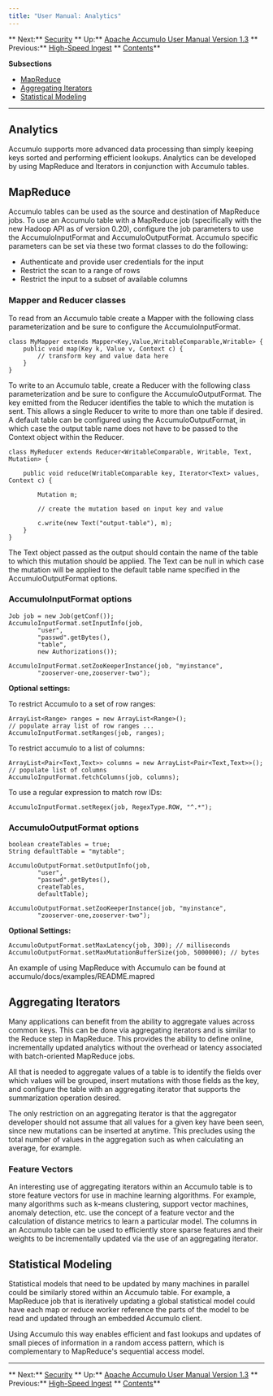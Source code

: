```yaml
---
title: "User Manual: Analytics"
---
```


** Next:** [Security][2] ** Up:** [Apache Accumulo User Manual Version 1.3][4] ** Previous:** [High-Speed Ingest][6]   ** [Contents][8]**   
  
<a id="CHILD_LINKS"></a>**Subsections**

* [MapReduce][9]
* [Aggregating Iterators][10]
* [Statistical Modeling][11]

* * *

## <a id="Analytics"></a> Analytics

Accumulo supports more advanced data processing than simply keeping keys sorted and performing efficient lookups. Analytics can be developed by using MapReduce and Iterators in conjunction with Accumulo tables. 

## <a id="MapReduce"></a> MapReduce

Accumulo tables can be used as the source and destination of MapReduce jobs. To use an Accumulo table with a MapReduce job (specifically with the new Hadoop API as of version 0.20), configure the job parameters to use the AccumuloInputFormat and AccumuloOutputFormat. Accumulo specific parameters can be set via these two format classes to do the following: 

* Authenticate and provide user credentials for the input 
* Restrict the scan to a range of rows 
* Restrict the input to a subset of available columns 

### <a id="Mapper_and_Reducer_classes"></a> Mapper and Reducer classes

To read from an Accumulo table create a Mapper with the following class parameterization and be sure to configure the AccumuloInputFormat. 
    
    
    class MyMapper extends Mapper<Key,Value,WritableComparable,Writable> {
        public void map(Key k, Value v, Context c) {
            // transform key and value data here
        }
    }
    

To write to an Accumulo table, create a Reducer with the following class parameterization and be sure to configure the AccumuloOutputFormat. The key emitted from the Reducer identifies the table to which the mutation is sent. This allows a single Reducer to write to more than one table if desired. A default table can be configured using the AccumuloOutputFormat, in which case the output table name does not have to be passed to the Context object within the Reducer. 
    
    
    class MyReducer extends Reducer<WritableComparable, Writable, Text, Mutation> {
    
        public void reduce(WritableComparable key, Iterator<Text> values, Context c) {
            
            Mutation m;
            
            // create the mutation based on input key and value
            
            c.write(new Text("output-table"), m);
        }
    }
    

The Text object passed as the output should contain the name of the table to which this mutation should be applied. The Text can be null in which case the mutation will be applied to the default table name specified in the AccumuloOutputFormat options. 

### <a id="AccumuloInputFormat_options"></a> AccumuloInputFormat options
    
    
    Job job = new Job(getConf());
    AccumuloInputFormat.setInputInfo(job,
            "user",
            "passwd".getBytes(),
            "table",
            new Authorizations());
    
    AccumuloInputFormat.setZooKeeperInstance(job, "myinstance",
            "zooserver-one,zooserver-two");
    

**Optional settings:**

To restrict Accumulo to a set of row ranges: 
    
    
    ArrayList<Range> ranges = new ArrayList<Range>();
    // populate array list of row ranges ...
    AccumuloInputFormat.setRanges(job, ranges);
    

To restrict accumulo to a list of columns: 
    
    
    ArrayList<Pair<Text,Text>> columns = new ArrayList<Pair<Text,Text>>();
    // populate list of columns
    AccumuloInputFormat.fetchColumns(job, columns);
    

To use a regular expression to match row IDs: 
    
    
    AccumuloInputFormat.setRegex(job, RegexType.ROW, "^.*");
    

### <a id="AccumuloOutputFormat_options"></a> AccumuloOutputFormat options
    
    
    boolean createTables = true;
    String defaultTable = "mytable";
    
    AccumuloOutputFormat.setOutputInfo(job,
            "user",
            "passwd".getBytes(),
            createTables,
            defaultTable);
    
    AccumuloOutputFormat.setZooKeeperInstance(job, "myinstance",
            "zooserver-one,zooserver-two");
    

**Optional Settings:**
    
    
    AccumuloOutputFormat.setMaxLatency(job, 300); // milliseconds
    AccumuloOutputFormat.setMaxMutationBufferSize(job, 5000000); // bytes
    

An example of using MapReduce with Accumulo can be found at   
accumulo/docs/examples/README.mapred 

## <a id="Aggregating_Iterators"></a> Aggregating Iterators

Many applications can benefit from the ability to aggregate values across common keys. This can be done via aggregating iterators and is similar to the Reduce step in MapReduce. This provides the ability to define online, incrementally updated analytics without the overhead or latency associated with batch-oriented MapReduce jobs. 

All that is needed to aggregate values of a table is to identify the fields over which values will be grouped, insert mutations with those fields as the key, and configure the table with an aggregating iterator that supports the summarization operation desired. 

The only restriction on an aggregating iterator is that the aggregator developer should not assume that all values for a given key have been seen, since new mutations can be inserted at anytime. This precludes using the total number of values in the aggregation such as when calculating an average, for example. 

### <a id="Feature_Vectors"></a> Feature Vectors

An interesting use of aggregating iterators within an Accumulo table is to store feature vectors for use in machine learning algorithms. For example, many algorithms such as k-means clustering, support vector machines, anomaly detection, etc. use the concept of a feature vector and the calculation of distance metrics to learn a particular model. The columns in an Accumulo table can be used to efficiently store sparse features and their weights to be incrementally updated via the use of an aggregating iterator. 

## <a id="Statistical_Modeling"></a> Statistical Modeling

Statistical models that need to be updated by many machines in parallel could be similarly stored within an Accumulo table. For example, a MapReduce job that is iteratively updating a global statistical model could have each map or reduce worker reference the parts of the model to be read and updated through an embedded Accumulo client. 

Using Accumulo this way enables efficient and fast lookups and updates of small pieces of information in a random access pattern, which is complementary to MapReduce's sequential access model. 

* * *

** Next:** [Security][2] ** Up:** [Apache Accumulo User Manual Version 1.3][4] ** Previous:** [High-Speed Ingest][6]   ** [Contents][8]**

[2]: Security.html
[4]: accumulo_user_manual.html
[6]: High_Speed_Ingest.html
[8]: Contents.html
[9]: Analytics.html#MapReduce
[10]: Analytics.html#Aggregating_Iterators
[11]: Analytics.html#Statistical_Modeling

